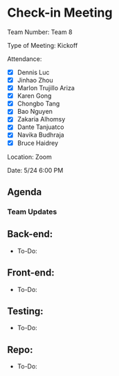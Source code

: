 # Check-in Meeting 

Team Number: Team 8

Type of Meeting: Kickoff

Attendance:  
   - [x] Dennis Luc	
   - [x] Jinhao Zhou	
   - [x] Marlon Trujillo Ariza	 
   - [x] Karen Gong	
   - [x] Chongbo Tang	
   - [x] Bao Nguyen	
   - [x] Zakaria Alhomsy	
   - [x] Dante Tanjuatco
   - [x] Navika Budhraja 
   - [x] Bruce Haidrey

Location: Zoom

Date: 5/24 6:00 PM

## Agenda

### Team Updates 
Back-end: 
- 
- To-Do:

Front-end:
- 
- To-Do:

Testing: 
- 
- To-Do: 

Repo: 
- 
- To-Do:



